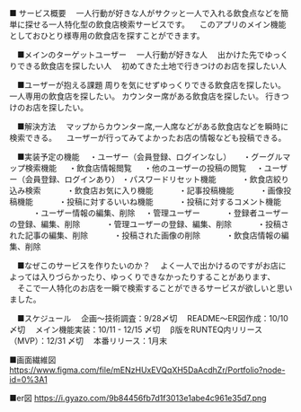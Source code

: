 ■ サービス概要
　一人行動が好きな人がサクッと一人で入れる飲食点などを簡単に探せる一人特化型の飲食店検索サービスです。
　このアプリのメイン機能としておひとり様専用の飲食店を探すことができます。

　■メインのターゲットユーザー
　一人行動が好きな人
　出かけた先でゆっくりできる飲食店を探したい人
　初めてきた土地で行きつけのお店を探したい人

　■ユーザーが抱える課題
  周りを気にせずゆっくりできる飲食店を探したい。
  一人専用の飲食店を探したい。
  カウンター席がある飲食店を探したい。
  行きつけのお店を探したい。

　■解決方法
　マップからカウンター席,一人席などがある飲食店などを瞬時に検索できる。
　ユーザーが行ってみてよかったお店の情報なども投稿できる。

　■実装予定の機能
　・ユーザー（会員登録、ログインなし）
　   ・グーグルマップ検索機能
　   ・飲食店情報閲覧
　   ・他のユーザーの投稿の閲覧
　・ユーザー（会員登録、ログインあり）
     ・パスワードリセット機能
　　　・飲食店絞り込み検索
　　　・飲食店お気に入り機能
　　　・記事投稿機能
　　　・画像投稿機能
　　　・投稿に対するいいね機能
　　　・投稿に対するコメント機能
　　　・ユーザー情報の編集、削除
　・管理ユーザー
　　　・登録者ユーザーの登録、編集、削除
　　　・管理ユーザーの登録、編集、削除
　　　・投稿された記事の編集、削除
　　　・投稿された画像の削除
　　　・飲食店情報の編集、削除

　■なぜこのサービスを作りたいのか？
　よく一人で出かけるのですがお店によっては入りづらかったり、ゆっくりできなかったりすることがあります、
　そこで一人特化のお店を一瞬で検索することができるサービスが欲しいと思いました。

　■スケジュール
　企画〜技術調査：9/28〆切
　README〜ER図作成：10/10 〆切
　メイン機能実装：10/11 - 12/15 〆切
　β版をRUNTEQ内リリース（MVP）：12/31 〆切
　本番リリース：1月末

 ■画面繊維図
 https://www.figma.com/file/mENzHUxEVQqXH5DaAcdhZr/Portfolio?node-id=0%3A1

 ■er図
 https://i.gyazo.com/9b84456fb7d1f3013e1abe4c961e35d7.png
